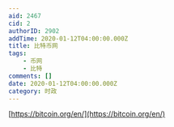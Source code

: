 ```yaml
---
aid: 2467
cid: 2
authorID: 2902
addTime: 2020-01-12T04:00:00.000Z
title: 比特币网
tags:
    - 币网
    - 比特
comments: []
date: 2020-01-12T04:00:00.000Z
category: 时政
---
```


[https://bitcoin.org/en/](https://bitcoin.org/en/)
